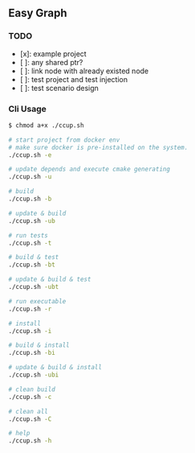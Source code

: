 
## Easy Graph

### TODO

- [x]: example project
- [ ]: any shared ptr?
- [ ]: link node with already existed node
- [ ]: test project and test injection
- [ ]: test scenario design

### Cli Usage

```sh
$ chmod a+x ./ccup.sh

# start project from docker env
# make sure docker is pre-installed on the system.
./ccup.sh -e

# update depends and execute cmake generating
./ccup.sh -u

# build
./ccup.sh -b

# update & build
./ccup.sh -ub

# run tests
./ccup.sh -t

# build & test
./ccup.sh -bt

# update & build & test
./ccup.sh -ubt

# run executable
./ccup.sh -r

# install
./ccup.sh -i

# build & install
./ccup.sh -bi

# update & build & install
./ccup.sh -ubi

# clean build
./ccup.sh -c

# clean all
./ccup.sh -C

# help
./ccup.sh -h
```
